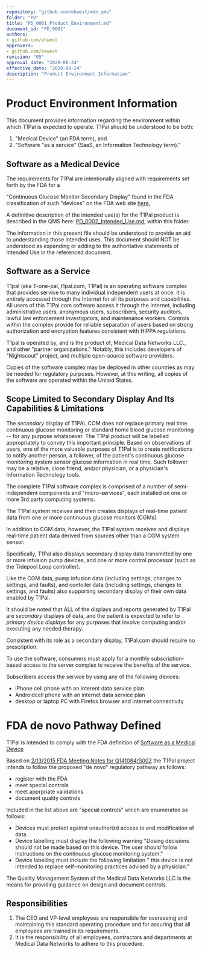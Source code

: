 ```yaml
---
repository: "github.com/ehwest/mdn_qms"
folder: "PD"
title: "PD_0001_Product_Environment.md"
document_id: "PD_0001"
authors:
- github.com/ehwest
approvers:
- github.com/bewest
revision: "05"
approval_date: "2020-08-24"
effective_date: "2020-08-24"
description: "Product Environment Information"
---
```



# Product Environment Information

This document provides information regarding the environment within which T1Pal is expected to operate.
T1Pal should be understood to be both:

 1. "Medical Device" (an FDA term), and 
 2. "Software "as a service" (SaaS, an Information Technology term)."

## Software as a Medical Device

The requirements for T1Pal are intentionally aligned with requirements set forth by the FDA for a

"Continuous Glucose Monitor Secondary Display" found in the FDA classification of such "devices" on the FDA web site [here.](https://www.accessdata.fda.gov/scripts/cdrh/cfdocs/cfpcd/classification.cfm?id=668)

A definitive description of the intended use(s) for the T1Pal product is described in the QMS here: 
[PD_0002_Intended_Use.md](https://github.com/ehwest/mdn_qms/blob/master/PD_Product_Definition/PD_0002_Intended_Use.md), within this folder.

The information in this present file should be understood to provide an aid to understanding those intended uses.
This document should NOT be understood as expanding or adding to the authoritative statements of Intended Use in the referenced document.

## Software as a Service

T1pal (aka T-one-pal, t1pal.com, T1Pal) is an operating software complex that provides
service to many individual independent users at once.  It is entirely
accessed through the Internet for all its purposes and capabilities.  
All users of this T1Pal.com software access it 
through the Internet, including administrative users, anonymous users, subscribers, 
security auditors, lawful law enforcement investigators, and maintenance
workers.  Controls within the complex provide for reliable separation of 
users based on strong authorization and encryption features consistent with HIPPA regulations.

T1pal is operated by, and is the product of, Medical Data Networks LLC., and other "partner organizations."
Notably, this includes developers of "Nightscout" project, and multiple open-source software providers.

Copies of the software complex may be deployed in other countries as may
be needed for regulatory purposes.  However, at this writing, all copies
of the software are operated within the United States.

## Scope Limited to Secondary Display And Its Capabilities & Limitations
The *secondary* 
display of T1PAL.COM does not replace primary real time continuous glucose monitoring or standard 
home blood glucose monitoring -- for any purpose whatsoever.
The T1Pal product will be labelled appropriately to convey this important principle.
Based on observations of users, 
one of the more valuable purposes of T1Pal is to create notifications to notify another person, a follower, 
of the patient's continuous glucose monitoring system sensor glucose information in real time. 
Such follower may be a relative, close friend, and/or physician, or a physician's Information Technology tools.

The complete T1Pal software complex is comprised of a number of semi-independent 
components and "micro-services", each installed on 
one or more 3rd party computing systems.

The T1Pal system receives and then creates displays 
of real-time patient data from one or more continuous glucose monitors (CGMs).

In addition to CGM data, however, 
the T1Pal system receives and displays real-time patient data derived from sources other
than a CGM system sensor. 

Specifically, T1Pal also displays secondary display data transmitted by one or more
infusion pump devices, and one or more control processor
(such as the Tidepool Loop controller).

Like the CGM data, pump infusion data (including settings, changes to settings, and faults), and
contoller data (including settings, changes to settings, and faults) also supporting secondary
display of their own data enabled by T1Pal.

It should be noted that ALL of the displays and reports generated by T1Pal are *secondary* displays
of data, and the patient is expected to refer to *primary device displays* for any purposes that involve
computing and/or executing any needed therapy.

Consistent with its role as a secondary display, T1Pal.com should require no prescription.

To use the software, consumers must apply for a monthly subscription-based
access to the server complex to receive the benefits of the service.

Subscribers access the service by using any of the following devices:
 + iPhone cell phone with an interent data service plan
 + Androidcell phone with an internet  data service plan
 + desktop or laptop PC with Firefox browser and Internet connectivity
 

# FDA de novo Pathway Defined
T1Pal is intended to comply with the FDA definition of 
[Software as a Medical Device](https://www.fda.gov/media/119722/download)

Based on [2/13/2015 FDA Meeting Notes for Q141084/S002](https://github.com/ehwest/mdn_qms/blob/master/RM_Reference_Materials/minutes-pdfjam.pdf) the T1Pal project intends to follow the proposed "de novo" regulatory pathway as follows:

  + register with the FDA
  + meet special controls
  + meet apprpriate validations
  + document quality controls
  
  Included in the list above are "special controls" which are enumerated as follows:
  
   + Devices must protect against unauthorizd access to and modification of data.
   + Device labelling must display the following warning "Dosing decisions should not be made based on this device.  The user should follow instructions on the continuous glucose monitoring system."
   + Device labelling must include the following limitation " this device is not intended to replace self-monitoring practices advised by a physician."
   
   The Quality Management System of the Medical Data Networks LLC is the means for providing guidance on design and document controls.
  
## Responsibilities

 1. The CEO and VP-level employees are responsible for overseeing and maintaining this standard operating procedure and for assuring that all employees are trained in its requirements.
 2. It is the responsibility of all employees, contractors and departments at Medical Data Networks to adhere to this procedure.

